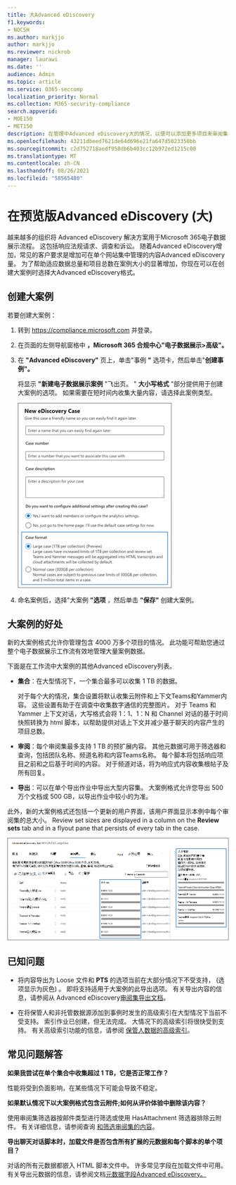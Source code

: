 ```yaml
---
title: 大Advanced eDiscovery
f1.keywords:
- NOCSH
ms.author: markjjo
author: markjjo
ms.reviewer: nickrob
manager: laurawi
ms.date: ''
audience: Admin
ms.topic: article
ms.service: O365-seccomp
localization_priority: Normal
ms.collection: M365-security-compliance
search.appverid:
- MOE150
- MET150
description: 在管理中Advanced eDiscovery大的情况，以便可以添加更多项目来审阅集，并充分利用其他增加的限制。
ms.openlocfilehash: 43211dbeed7621de64d696e21fa647d5023350bb
ms.sourcegitcommit: c2d752718aedf958db6b403cc12b972ed1215c00
ms.translationtype: MT
ms.contentlocale: zh-CN
ms.lasthandoff: 08/26/2021
ms.locfileid: "58565480"
---
```

# <a name="use-large-cases-in-advanced-ediscovery-preview"></a>在预览版Advanced eDiscovery (大) 

越来越多的组织将 Advanced eDiscovery 解决方案用于Microsoft 365电子数据展示流程。 这包括响应法规请求、调查和诉讼。 随着Advanced eDiscovery增加，常见的客户要求是增加可在单个网站集中管理的内容Advanced eDiscovery量。 为了帮助适应数据总量和项目总数在案例大小的显著增加，你现在可以在创建大案例时选择大Advanced eDiscovery格式。  

## <a name="create-a-large-case"></a>创建大案例

若要创建大案例：

1. 转到 <https://compliance.microsoft.com> 并登录。

2. 在页面的左侧导航窗格中 **，Microsoft 365 合规中心"电子数据展示>高级"。**

3. 在 **"Advanced eDiscovery"** 页上，单击"事例 **"** 选项卡，然后单击"**创建事例"。**

   将显示 **"新建电子数据展示案例** "飞出页。 " **大小写格式** "部分提供用于创建大案例的选项。 如果需要在短时间内收集大量内容，请选择此案例类型。

   !["新建电子数据展示案例"页面上的"大案例"选项。](..\media\AeDLargeCases1.png)

4. 命名案例后，选择"大案例 **"选项** ，然后单击 **"保存"** 创建大案例。

## <a name="benefits-of-large-cases"></a>大案例的好处

新的大案例格式允许你管理包含 4000 万多个项目的情况。 此功能可帮助您通过整个电子数据展示工作流有效地管理大量案例数据。

下面是在工作流中大案例的其他Advanced eDiscovery列表。

- **集合**：在大型情况下，一个集合最多可以收集 1 TB 的数据。 

   对于每个大的情况，集合设置将默认收集云附件和上下文Teams和Yammer内容。 这些设置有助于在调查中收集数字通信的完整图片。 对于 Teams 和 Yammer 上下文对话，大写格式会将 1：1、1：N 和 Channel 对话的基于时间快照转换为 html 脚本，以帮助提供对话上下文并减少基于聊天的内容产生的项目总数。  

- **审阅**：每个审阅集最多支持 1 TB 的预扩展内容。 其他元数据可用于筛选器和查询，包括团队名称、频道名称和内容Teams名称。 每个脚本将包括响应项目之前和之后基于时间的内容。 对于频道对话，将为响应式内容收集根帖子及所有回复。  

- **导出**：可以在单个导出作业中导出大型内容集。 大案例格式允许您导出 500 万个文档或 500 GB，以导出作业中较小的为准。

此外，新的大案例格式还包括一个更新的用户界面，该用户界面显示本例中每个审阅集的总大小。 Review set sizes are displayed in a column on the **Review sets** tab and in a flyout pane that persists of every tab in the case.

![用户界面中的大Advanced eDiscovery统计信息。](..\media\LargeCaseUI.png)

## <a name="known-issues"></a>已知问题

- 将内容导出为 Loose 文件和 **PTS** 的选项当前在大部分情况下不受支持， (选项显示为灰色) 。 即将支持适用于大案例的此导出选项。 有关导出内容的信息，请参阅从 Advanced eDiscovery[审阅集导出文档](export-documents-from-review-set.md)。

- 在将保管人和非托管数据源添加到事例时发生的高级索引在大型情况下当前不受支持。 索引作业已创建，但无法完成。 大情况下的高级索引将很快受到支持。 有关高级索引功能的信息，请参阅 [保管人数据的高级索引](indexing-custodian-data.md)。

## <a name="frequently-asked-questions"></a>常见问题解答

**如果我尝试在单个集合中收集超过 1 TB，它是否正常工作？**

性能将受到负面影响，在某些情况下可能会导致不稳定。

**如果默认情况下以大案例格式包含云附件;如何从评价体验中删除该内容？**  

使用审阅集筛选器按邮件类型进行筛选或使用 HasAttachment 筛选器排除云附件。 有关详细信息，请参阅查询 [和筛选审阅集的内容](review-set-search.md)。

**导出聊天对话脚本时，加载文件是否包含所有扩展的元数据和每个脚本的单个项目？**

对话的所有元数据都嵌入 HTML 脚本文件中。  许多常见字段在加载文件中可用。 有关导出元数据的信息，请参阅文档[元数据字段Advanced eDiscovery。](document-metadata-fields-in-Advanced-eDiscovery.md)
